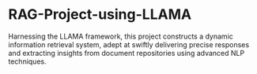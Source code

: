 # RAG-Project-using-LLAMA
Harnessing the LLAMA framework, this project constructs a dynamic information retrieval system, adept at swiftly delivering precise responses and extracting insights from document repositories using advanced NLP techniques.
